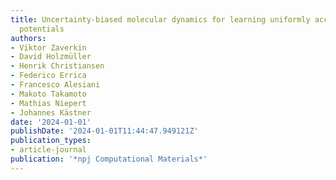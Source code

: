 ```yaml
---
title: Uncertainty-biased molecular dynamics for learning uniformly accurate interatomic
  potentials
authors:
- Viktor Zaverkin
- David Holzmüller
- Henrik Christiansen
- Federico Errica
- Francesco Alesiani
- Makoto Takamoto
- Mathias Niepert
- Johannes Kästner
date: '2024-01-01'
publishDate: '2024-01-01T11:44:47.949121Z'
publication_types:
- article-journal
publication: '*npj Computational Materials*'
---
```

